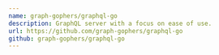 ```yaml
---
name: graph-gophers/graphql-go
description: GraphQL server with a focus on ease of use.
url: https://github.com/graph-gophers/graphql-go
github: graph-gophers/graphql-go
---
```

